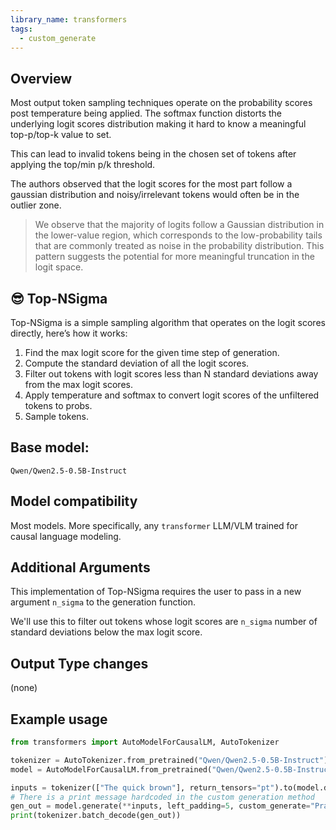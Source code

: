 ```yaml
---
library_name: transformers
tags:
  - custom_generate
---
```

## Overview

Most output token sampling techniques operate on the probability scores post temperature being applied. The softmax function distorts the underlying logit scores distribution making it hard to know a meaningful top-p/top-k value to set.

This can lead to invalid tokens being in the chosen set of tokens after applying the top/min p/k threshold.

The authors observed that the logit scores for the most part follow a gaussian distribution and noisy/irrelevant tokens would often be in the outlier zone.

> We observe that the majority of logits follow a Gaussian distribution in the lower-value region, which corresponds to the low-probability tails that are commonly treated as noise in the probability distribution. This pattern suggests the potential for more meaningful truncation in the logit space.

## 😎 Top-NSigma

Top-NSigma is a simple sampling algorithm that operates on the logit scores directly, here’s how it works:

1. Find the max logit score for the given time step of generation.
2. Compute the standard deviation of all the logit scores.
3. Filter out tokens with logit scores less than N standard deviations away from the max logit scores.
4. Apply temperature and softmax to convert logit scores of the unfiltered tokens to probs.
5. Sample tokens.

## Base model:
`Qwen/Qwen2.5-0.5B-Instruct`

## Model compatibility
Most models. More specifically, any `transformer` LLM/VLM trained for causal language modeling.

## Additional Arguments

This implementation of Top-NSigma requires the user to pass in a new argument `n_sigma` to the generation function.

We'll use this to filter out tokens whose logit scores are `n_sigma` number of standard deviations below the max logit score.

## Output Type changes
(none)

## Example usage

```py
from transformers import AutoModelForCausalLM, AutoTokenizer

tokenizer = AutoTokenizer.from_pretrained("Qwen/Qwen2.5-0.5B-Instruct")
model = AutoModelForCausalLM.from_pretrained("Qwen/Qwen2.5-0.5B-Instruct", device_map="auto")

inputs = tokenizer(["The quick brown"], return_tensors="pt").to(model.device)
# There is a print message hardcoded in the custom generation method
gen_out = model.generate(**inputs, left_padding=5, custom_generate="Pramodith/topN_sigma_generation", trust_remote_code=True)
print(tokenizer.batch_decode(gen_out)) 
```
